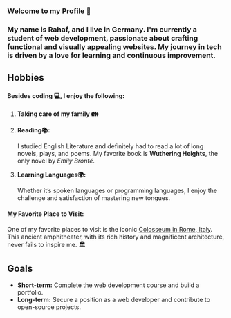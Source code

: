 
### Welcome to my Profile 👋

### My name is Rahaf, and I live in Germany. I'm currently a student of web development, passionate about crafting functional and visually appealing websites. My journey in tech is driven by a love for learning and continuous improvement.

## Hobbies

#### Besides coding 💻, I enjoy the following:

1. **Taking care of my family 👪**

2. **Reading📚:** 

   I studied English Literature and definitely had to read a lot of long novels, plays, and poems. My favorite book is **Wuthering Heights**, the only novel by *Emily Brontë*.

3. **Learning Languages🌍:**
 
   Whether it’s spoken languages or programming languages, I enjoy the challenge and satisfaction of mastering new tongues.

#### My Favorite Place to Visit:

One of my favorite places to visit is the iconic [Colosseum in Rome, Italy](https://en.wikipedia.org/wiki/File:Colosseum_in_Rome,_Italy_-_April_2007.jpg). This ancient amphitheater, with its rich history and magnificent architecture, never fails to inspire me. 🏛️

## Goals

- **Short-term:** Complete the web development course and build a portfolio.
- **Long-term:** Secure a position as a web developer and contribute to open-source projects.


